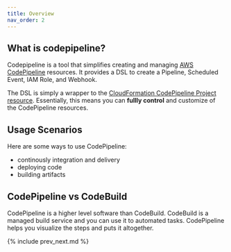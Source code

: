 ```yaml
---
title: Overview
nav_order: 2
---
```


## What is codepipeline?

Codepipeline is a tool that simplifies creating and managing [AWS CodePipeline](https://aws.amazon.com/codepipeline/) resources. It provides a DSL to create a Pipeline, Scheduled Event, IAM Role, and Webhook.

The DSL is simply a wrapper to the [CloudFormation CodePipeline Project resource](https://docs.aws.amazon.com/AWSCloudFormation/latest/UserGuide/aws-resource-codepipeline-pipeline.html). Essentially, this means you can **fullly control** and customize of the CodePipeline resources.

## Usage Scenarios

Here are some ways to use CodePipeline:

* continously integration and delivery
* deploying code
* building artifacts

## CodePipeline vs CodeBuild

CodePipeline is a higher level software than CodeBuild. CodeBuild is a managed build service and you can use it to automated tasks. CodePipeline helps you visualize the steps and puts it altogether.

{% include prev_next.md %}